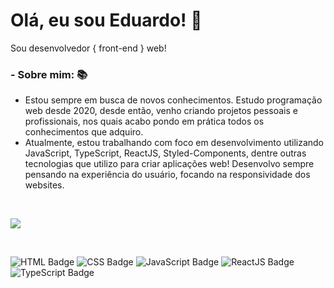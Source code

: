 # Olá, eu sou Eduardo! 🚀
Sou desenvolvedor { front-end } web!

### - Sobre mim: 📚
- Estou sempre em busca de novos conhecimentos. Estudo programação web desde 2020, desde então, venho criando projetos pessoais e profissionais, nos quais acabo pondo em prática todos os conhecimentos que adquiro.
- Atualmente, estou trabalhando com foco em desenvolvimento utilizando JavaScript, TypeScript, ReactJS, Styled-Components, dentre outras tecnologias que utilizo para criar aplicações web! Desenvolvo sempre pensando na experiência do usuário, focando na responsividade dos websites.

<br/>

<p aling="left">
 <img src="https://github-readme-stats.vercel.app/api?username=dududornelees&hide=contribs,issues&count_private=true&show_icons=true&theme=radical&locale=pt-br" />
</p>

<br/>

![HTML Badge](https://img.shields.io/badge/-HTML-orange)
![CSS Badge](https://img.shields.io/badge/-CSS-purple)
![JavaScript Badge](https://img.shields.io/badge/-JavaScript-yellow)
![ReactJS Badge](https://img.shields.io/badge/-ReactJS-blue)
![TypeScript Badge](https://img.shields.io/badge/-TypeScript-blue)
